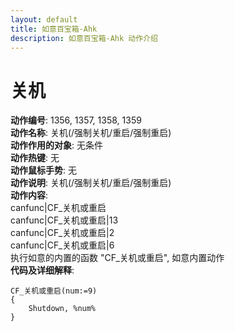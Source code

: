 ```yaml
---
layout: default
title: 如意百宝箱-Ahk
description: 如意百宝箱-Ahk 动作介绍
---
```

<link rel="stylesheet" href="../actions/css/atom-one-light.min.css">
<script src="../actions/js/highlight.min.js"></script>
<script>hljs.highlightAll();</script>

# [](#header-2) 关机
**动作编号**: 1356, 1357, 1358, 1359  
**动作名称**: 关机(/强制关机/重启/强制重启)  
**动作作用的对象**: 无条件  
**动作热键**: 无  
**动作鼠标手势**: 无  
**动作说明**: 关机(/强制关机/重启/强制重启)  
**动作内容**:  
canfunc|CF_关机或重启  
canfunc|CF_关机或重启|13  
canfunc|CF_关机或重启|2  
canfunc|CF_关机或重启|6  
执行如意的内置的函数 "CF_关机或重启", 如意内置动作  
**代码及详细解释**:  
```Autohotkey
CF_关机或重启(num:=9)
{
	Shutdown, %num%
}
```